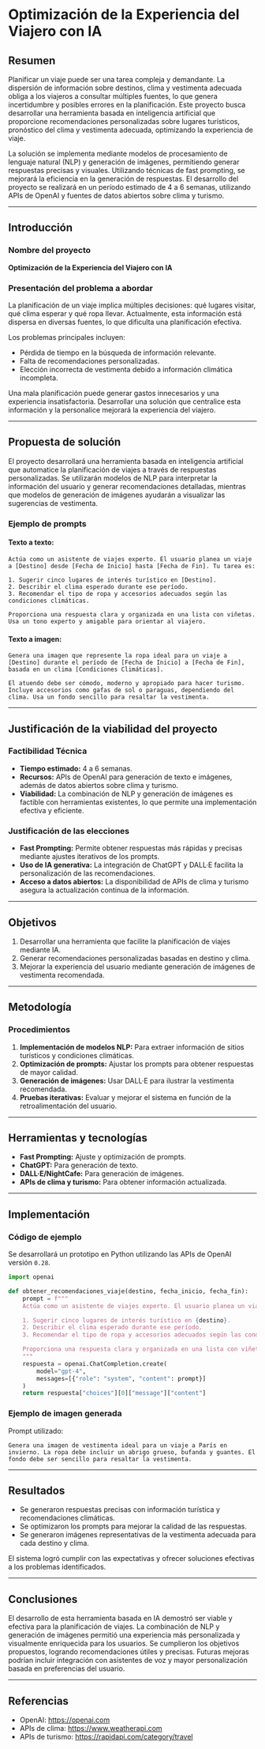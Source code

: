 # Optimización de la Experiencia del Viajero con IA

## Resumen

Planificar un viaje puede ser una tarea compleja y demandante. La dispersión de información sobre destinos, clima y vestimenta adecuada obliga a los viajeros a consultar múltiples fuentes, lo que genera incertidumbre y posibles errores en la planificación. Este proyecto busca desarrollar una herramienta basada en inteligencia artificial que proporcione recomendaciones personalizadas sobre lugares turísticos, pronóstico del clima y vestimenta adecuada, optimizando la experiencia de viaje.

La solución se implementa mediante modelos de procesamiento de lenguaje natural (NLP) y generación de imágenes, permitiendo generar respuestas precisas y visuales. Utilizando técnicas de fast prompting, se mejorará la eficiencia en la generación de respuestas. El desarrollo del proyecto se realizará en un período estimado de 4 a 6 semanas, utilizando APIs de OpenAI y fuentes de datos abiertos sobre clima y turismo.

---

## Introducción

### Nombre del proyecto

**Optimización de la Experiencia del Viajero con IA**

### Presentación del problema a abordar

La planificación de un viaje implica múltiples decisiones: qué lugares visitar, qué clima esperar y qué ropa llevar. Actualmente, esta información está dispersa en diversas fuentes, lo que dificulta una planificación efectiva.

Los problemas principales incluyen:

- Pérdida de tiempo en la búsqueda de información relevante.
- Falta de recomendaciones personalizadas.
- Elección incorrecta de vestimenta debido a información climática incompleta.

Una mala planificación puede generar gastos innecesarios y una experiencia insatisfactoria. Desarrollar una solución que centralice esta información y la personalice mejorará la experiencia del viajero.

---

## Propuesta de solución

El proyecto desarrollará una herramienta basada en inteligencia artificial que automatice la planificación de viajes a través de respuestas personalizadas. Se utilizarán modelos de NLP para interpretar la información del usuario y generar recomendaciones detalladas, mientras que modelos de generación de imágenes ayudarán a visualizar las sugerencias de vestimenta.

### Ejemplo de prompts

#### Texto a texto:

```
Actúa como un asistente de viajes experto. El usuario planea un viaje a [Destino] desde [Fecha de Inicio] hasta [Fecha de Fin]. Tu tarea es:

1. Sugerir cinco lugares de interés turístico en [Destino].
2. Describir el clima esperado durante ese período.
3. Recomendar el tipo de ropa y accesorios adecuados según las condiciones climáticas.

Proporciona una respuesta clara y organizada en una lista con viñetas. Usa un tono experto y amigable para orientar al viajero.
```

#### Texto a imagen:

```
Genera una imagen que represente la ropa ideal para un viaje a [Destino] durante el período de [Fecha de Inicio] a [Fecha de Fin], basada en un clima [Condiciones Climáticas].

El atuendo debe ser cómodo, moderno y apropiado para hacer turismo. Incluye accesorios como gafas de sol o paraguas, dependiendo del clima. Usa un fondo sencillo para resaltar la vestimenta.
```

---

## Justificación de la viabilidad del proyecto

### Factibilidad Técnica

- **Tiempo estimado:** 4 a 6 semanas.
- **Recursos:** APIs de OpenAI para generación de texto e imágenes, además de datos abiertos sobre clima y turismo.
- **Viabilidad:** La combinación de NLP y generación de imágenes es factible con herramientas existentes, lo que permite una implementación efectiva y eficiente.

### Justificación de las elecciones

- **Fast Prompting:** Permite obtener respuestas más rápidas y precisas mediante ajustes iterativos de los prompts.
- **Uso de IA generativa:** La integración de ChatGPT y DALL·E facilita la personalización de las recomendaciones.
- **Acceso a datos abiertos:** La disponibilidad de APIs de clima y turismo asegura la actualización continua de la información.

---

## Objetivos

1. Desarrollar una herramienta que facilite la planificación de viajes mediante IA.
2. Generar recomendaciones personalizadas basadas en destino y clima.
3. Mejorar la experiencia del usuario mediante generación de imágenes de vestimenta recomendada.

---

## Metodología

### Procedimientos

1. **Implementación de modelos NLP:** Para extraer información de sitios turísticos y condiciones climáticas.
2. **Optimización de prompts:** Ajustar los prompts para obtener respuestas de mayor calidad.
3. **Generación de imágenes:** Usar DALL·E para ilustrar la vestimenta recomendada.
4. **Pruebas iterativas:** Evaluar y mejorar el sistema en función de la retroalimentación del usuario.

---

## Herramientas y tecnologías

- **Fast Prompting:** Ajuste y optimización de prompts.
- **ChatGPT:** Para generación de texto.
- **DALL·E/NightCafe:** Para generación de imágenes.
- **APIs de clima y turismo:** Para obtener información actualizada.

---

## Implementación

### Código de ejemplo

Se desarrollará un prototipo en Python utilizando las APIs de OpenAI versión `0.28`.

```python
import openai

def obtener_recomendaciones_viaje(destino, fecha_inicio, fecha_fin):
    prompt = f"""
    Actúa como un asistente de viajes experto. El usuario planea un viaje a {destino} desde {fecha_inicio} hasta {fecha_fin}. Tu tarea es:

    1. Sugerir cinco lugares de interés turístico en {destino}.
    2. Describir el clima esperado durante ese período.
    3. Recomendar el tipo de ropa y accesorios adecuados según las condiciones climáticas.

    Proporciona una respuesta clara y organizada en una lista con viñetas. Usa un tono experto y amigable.
    """
    respuesta = openai.ChatCompletion.create(
        model="gpt-4",
        messages=[{"role": "system", "content": prompt}]
    )
    return respuesta["choices"][0]["message"]["content"]
```

### Ejemplo de imagen generada

Prompt utilizado:

```
Genera una imagen de vestimenta ideal para un viaje a París en invierno. La ropa debe incluir un abrigo grueso, bufanda y guantes. El fondo debe ser sencillo para resaltar la vestimenta.
```

---

## Resultados

- Se generaron respuestas precisas con información turística y recomendaciones climáticas.
- Se optimizaron los prompts para mejorar la calidad de las respuestas.
- Se generaron imágenes representativas de la vestimenta adecuada para cada destino y clima.

El sistema logró cumplir con las expectativas y ofrecer soluciones efectivas a los problemas identificados.

---

## Conclusiones

El desarrollo de esta herramienta basada en IA demostró ser viable y efectiva para la planificación de viajes. La combinación de NLP y generación de imágenes permitió una experiencia más personalizada y visualmente enriquecida para los usuarios. Se cumplieron los objetivos propuestos, logrando recomendaciones útiles y precisas. Futuras mejoras podrían incluir integración con asistentes de voz y mayor personalización basada en preferencias del usuario.

---

## Referencias

- OpenAI: https://openai.com
- APIs de clima: https://www.weatherapi.com
- APIs de turismo: https://rapidapi.com/category/travel
